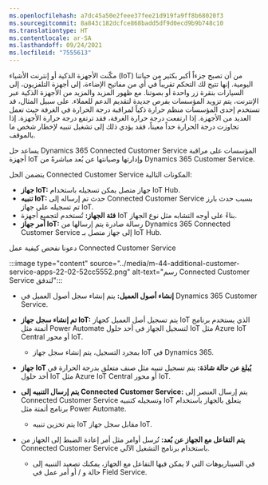 ```yaml
---
ms.openlocfilehash: a7dc45a50e2feee37fee21d919fa9ff8b68020f3
ms.sourcegitcommit: 8a843c182dcfce868badd5df9d0ecd9b9b748c10
ms.translationtype: HT
ms.contentlocale: ar-SA
ms.lasthandoff: 09/24/2021
ms.locfileid: "7555613"
---
```

مكّنت الأجهزة الذكية أو إنترنت الأشياء (IoT) من أن تصبح جزءاً أكبر بكثير من حياتنا اليومية. إنها تتيح لك التحكم تقريباً في أي من مفاتيح الإضاءة، إلى أجهزة التلفزيون، إلى السيارات بنقرة زر واحدة أو بصوتنا. مع ظهور المزيد والمزيد من الأجهزة الذكية عبر الإنترنت، يتم تزويد المؤسسات بفرص جديدة لتقديم الدعم للعملاء. على سبيل المثال، قد تستخدم إحدى المؤسسات منظم حرارة ذكياً لمراقبة درجة الحرارة في الغرفة حيث تعمل العديد من الأجهزة. إذا ارتفعت درجة حرارة الغرفة، فقد ترتفع درجة حرارة الأجهزة. إذا تجاوزت درجة الحرارة حداً معيناً، فقد يؤدي ذلك إلى تشغيل تنبيه لإخطار شخص ما بالموقف.

يساعد حل Dynamics 365 Connected Customer Service المؤسسات على مراقبة أجهزة IoT وإدارتها وصيانتها عن بُعد مباشرةً من Dynamics 365 Customer Service.

يتضمن الحل Connected Customer Service المكونات التالية:

 -  **جهاز IoT:** جهاز متصل يمكن تسجيله باستخدام IoT Hub.
 -  **تنبيه IoT:** حدث تم إرساله إلى Connected Customer Service بسبب حدث بارز تم تسجيله على جهاز IoT.
 -  **فئة الجهاز:** تُستخدم لتجميع أجهزة IoT بناءً على أوجه التشابه مثل نوع الجهاز.
 -  **أمر جهاز IoT:** رسالة صادرة يتم إرسالها من Dynamics 365 Connected Customer Service إلى جهاز متصل بـ IoT Hub.

دعونا نفحص كيفية عمل Connected Customer Service

:::image type="content" source="../media/m-44-additional-customer-service-apps-22-02-52cc5552.png" alt-text="رسم Connected Customer Service لتدفق":::


 -  **إنشاء أصول العميل:** يتم إنشاء سجل أصول العميل في Dynamics 365 Customer Service.
 -  **تم إنشاء سجل جهاز IoT:** يتم تسجيل أصل العميل كجهاز IoT الذي يستخدم برنامج أتمتة مثل Power Automate لتسجيل الجهاز في أحد حلول IoT مثل Azure IoT Central أو محور IoT.
    
     -  بمجرد التسجيل، يتم إنشاء سجل جهاز IoT في Dynamics 365.
 -  **جهاز IoT يُبلغ عن حالة شاذة:** يتم تسجيل تنبيه مثل صنف متعلق بدرجة الحرارة في أحد حلول IoT مثل Azure IoT Central أو محور IoT.
 -  **يتم إرسال التنبيه إلى Connected Customer Service:** يتم إرسال العنصر إلى Connected Customer Service وتسجيله كتنبيه IoT يتعلق بالجهاز باستخدام برنامج أتمتة مثل Power Automate.
    
     -  يتم تخزين تنبيه IoT مقابل سجل جهاز IoT.
 -  **يتم التفاعل مع الجهاز عن بُعد:** تُرسل أوامر مثل أمر إعادة الضبط إلى الجهاز من Connected Customer Service باستخدام برنامج التشغيل الآلي.
    
     -  في السيناريوهات التي لا يمكن فيها التفاعل مع الجهاز، يمكنك تصعيد التنبيه إلى حالة و / أو أمر عمل في Field Service.
